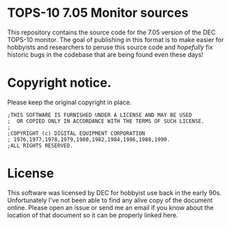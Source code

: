# TOPS-10 7.05 Monitor sources

This repository contains the source code for the 7.05 version of the DEC TOPS-10 monitor. The goal of publishing in this format is to make easier for hobbyists and researchers to peruse this source code and *hopefully* fix historic bugs in the codebase that are being found even these days!

# Copyright notice.

Please keep the original copyright in place.

```
;THIS SOFTWARE IS FURNISHED UNDER A LICENSE AND MAY BE USED
;  OR COPIED ONLY IN ACCORDANCE WITH THE TERMS OF SUCH LICENSE.
;
;COPYRIGHT (c) DIGITAL EQUIPMENT CORPORATION
; 1976,1977,1978,1979,1980,1982,1984,1986,1988,1990.
;ALL RIGHTS RESERVED.
```

# License

This software was licensed by DEC for hobbyist use back in the early 90s. Unfortunately I've not been able to find any alive copy of the document online. Please open an issue or send me an email if you know about the location of that document so it can be properly linked here.

